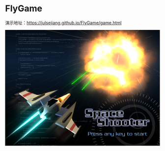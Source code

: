 # FlyGame

演示地址：https://julsejiang.github.io/FlyGame/game.html

[![Watch the video](https://raw.githubusercontent.com/JulseJiang/FlyGame/master/images/Start.png)](http://ozjob9w4u.bkt.clouddn.com/spaceShooter.mp4)
